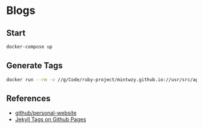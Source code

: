 # Blogs

## Start

```bash
docker-compose up
```

## Generate Tags

```bash
docker run --rm -v //g/Code/ruby-project/mintwzy.github.io://usr/src/app -w //usr/src/app python:3 python tag_generator.py
```

## References

- [github/personal-website](https://github.com/github/personal-website)
- [Jekyll Tags on Github Pages](https://longqian.me/2017/02/09/github-jekyll-tag/)